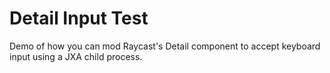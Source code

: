 # Detail Input Test

Demo of how you can mod Raycast's Detail component to accept keyboard input using a JXA child process.
